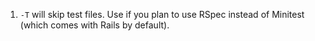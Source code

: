 1. `-T` will skip test files. Use if you plan to use RSpec instead of Minitest (which comes with Rails by default).
